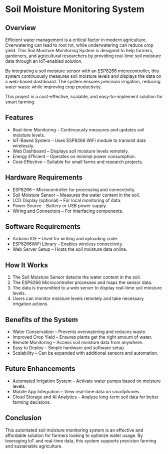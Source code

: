 # Soil Moisture Monitoring System  

## Overview  
Efficient water management is a critical factor in modern agriculture. Overwatering can lead to root rot, while underwatering can reduce crop yield. This Soil Moisture Monitoring System is designed to help farmers, gardeners, and agricultural researchers by providing real-time soil moisture data through an IoT-enabled solution.  

By integrating a soil moisture sensor with an ESP8266 microcontroller, this system continuously measures soil moisture levels and displays the data on a web-based dashboard. The system ensures precision irrigation, reducing water waste while improving crop productivity.  

This project is a cost-effective, scalable, and easy-to-implement solution for smart farming.  

## Features  
- Real-time Monitoring – Continuously measures and updates soil moisture levels.  
- IoT-Based System – Uses ESP8266 WiFi module to transmit data wirelessly.  
- Web Dashboard – Displays soil moisture levels remotely.  
- Energy Efficient – Operates on minimal power consumption.  
- Cost-Effective – Suitable for small farms and research projects.  

## Hardware Requirements  
- ESP8266 – Microcontroller for processing and connectivity.  
- Soil Moisture Sensor – Measures the water content in the soil.  
- LCD Display (optional) – For local monitoring of data.  
- Power Source – Battery or USB power supply.  
- Wiring and Connectors – For interfacing components.  

## Software Requirements  
- Arduino IDE – Used for writing and uploading code.  
- ESP8266WiFi Library – Enables wireless connectivity.  
- Web Server Setup – Hosts the soil moisture data online.  

## How It Works  
1. The Soil Moisture Sensor detects the water content in the soil.  
2. The ESP8266 Microcontroller processes and maps the sensor data.  
3. The data is transmitted to a web server to display real-time soil moisture levels.  
4. Users can monitor moisture levels remotely and take necessary irrigation actions.  

## Benefits of the System  
- Water Conservation – Prevents overwatering and reduces waste.  
- Improved Crop Yield – Ensures plants get the right amount of water.  
- Remote Monitoring – Access soil moisture data from anywhere.  
- Easy to Deploy – Simple hardware and software setup.  
- Scalability – Can be expanded with additional sensors and automation.  

## Future Enhancements  
- Automated Irrigation System – Activate water pumps based on moisture levels.  
- Mobile App Integration – View real-time data on smartphones.  
- Cloud Storage and AI Analytics – Analyze long-term soil data for better farming decisions.  

## Conclusion  
This automated soil moisture monitoring system is an effective and affordable solution for farmers looking to optimize water usage. By leveraging IoT and real-time data, this system supports precision farming and sustainable agriculture.  

